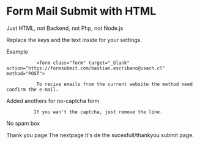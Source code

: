 # Form Mail Submit with HTML 

Just HTML, not Backend, not Php, not Node.js

Replace the keys and the text inside for your settings.

<form class="form" target="_blank" action="https://formsubmit.com/{mailhere}" method="POST">

Example 
                    
               <form class="form" target="_blank" action="https://formsubmit.com/bastian.escribano@usach.cl" method="POST">

               To recive emails from the current website the method need confirm the e-mail.

Added anothers for no-captcha form 
              <input type="hidden" name="_captcha" value="false">

              If you wan't the captcha, just remove the line.
    
No spam box
             <input type="text" name="_honey" style="display:none">
    
Thank you page 
              <input type="hidden" name="_next" value="nextpage">
              The nextpage it's de the sucesfull/thankyou submit page.
